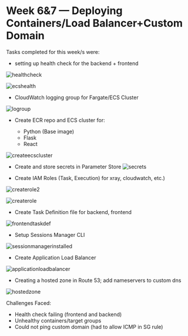 # Week 6&7 — Deploying Containers/Load Balancer+Custom Domain

Tasks completed for this week/s were:

- setting up health check for the backend + frontend

![healthcheck](https://user-images.githubusercontent.com/125153369/235268959-28011bd7-174b-42b5-864f-056236225ef4.PNG)

![ecshealth](https://user-images.githubusercontent.com/125153369/235268557-0d86894f-15a3-48ff-a763-2edbe63b0b6d.PNG)

- CloudWatch logging group for Fargate/ECS Cluster

![logroup](https://user-images.githubusercontent.com/125153369/235269137-fee59f1c-b172-4086-9c0a-6c4b251d6f91.PNG)

- Create ECR repo and ECS cluster for:

  - Python (Base image)
  - Flask
  - React

![createecscluster](https://user-images.githubusercontent.com/125153369/235267865-0281d6a0-5f4a-4c2e-a16e-45691e858e2a.PNG)

- Create and store secrets in Parameter Store
![secrets](https://user-images.githubusercontent.com/125153369/235268274-ef78f28c-2b40-415b-baa0-f82480b1d004.PNG)


- Create IAM Roles (Task, Execution) for xray, cloudwatch, etc.)

![createrole2](https://user-images.githubusercontent.com/125153369/235267880-f48da6dd-d721-40b1-9fa2-5289557af2b4.PNG)

![createrole](https://user-images.githubusercontent.com/125153369/235267888-78a48841-bac5-4410-9eb1-7e714df2114b.PNG)

- Create Task Definition file for backend, frontend

![frontendtaskdef](https://user-images.githubusercontent.com/125153369/235267923-f40c5fb4-ebe8-4c3c-b1a0-aebb3251b6b7.PNG)

- Setup Sessions Manager CLI

![sessionmanagerinstalled](https://user-images.githubusercontent.com/125153369/235267952-1ff8f017-a0ce-4e9b-9f70-35d723003909.PNG)

- Create Application Load Balancer

![applicationloadbalancer](https://user-images.githubusercontent.com/125153369/235267751-87221fa7-d062-4d70-a564-5af78dc1f3d0.PNG)

- Creating a hosted zone in Route 53; add nameservers to custom dns

![hostedzone](https://user-images.githubusercontent.com/125153369/235269361-28e2cd10-6caa-48a0-9b5d-d02cc614b844.PNG)


Challenges Faced:

 - Health check failing (frontend and backend)
 - Unhealthy containers/target groups
 - Could not ping custom domain (had to allow ICMP in SG rule)
 
